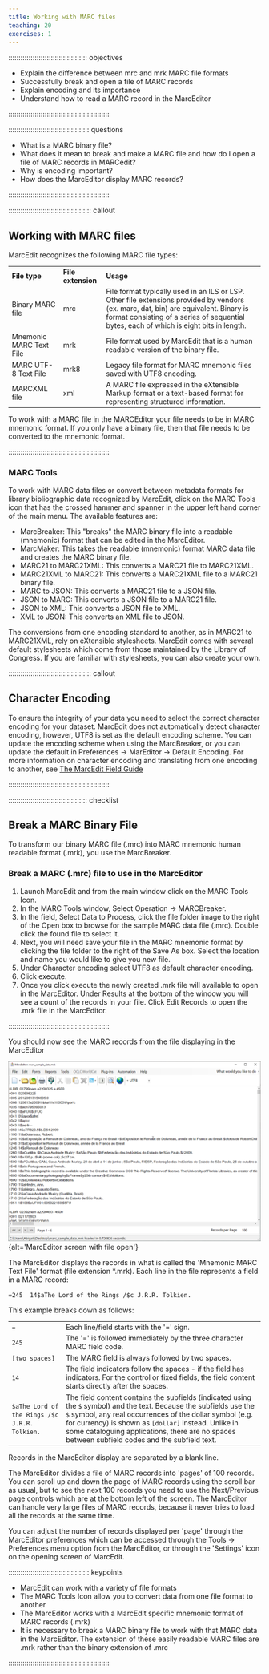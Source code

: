 ```yaml
---
title: Working with MARC files
teaching: 20
exercises: 1
---
```


::::::::::::::::::::::::::::::::::::::: objectives

- Explain the difference between mrc and mrk MARC file formats
- Successfully break and open a file of MARC records
- Explain encoding and its importance
- Understand how to read a MARC record in the MarcEditor

::::::::::::::::::::::::::::::::::::::::::::::::::

:::::::::::::::::::::::::::::::::::::::: questions

- What is a MARC binary file?
- What does it mean to break and make a MARC file and how do I open a file of MARC records in MARCedit?
- Why is encoding important?
- How does the MarcEditor display MARC records?

::::::::::::::::::::::::::::::::::::::::::::::::::

:::::::::::::::::::::::::::::::::::::::::  callout

## Working with MARC files

MarcEdit recognizes the following MARC file types:

<table>
 <tr>
  <td><strong>File type</strong>
  </td>
  <td><strong>File extension</strong>
  </td>
  <td><strong>Usage</strong>
  </td>
 </tr>
 <tr>
  <td>Binary MARC file
  </td>
  <td>mrc
  </td>
  <td>File format typically used in an  ILS or LSP. Other file extensions provided by vendors (ex. marc, dat, bin) are equivalent. Binary is format consisting of a series of sequential bytes, each of which is eight bits in length.
  </td>
 </tr>
 <tr>
  <td>Mnemonic MARC Text File
  </td>
  <td>mrk
  </td>
  <td>File format used by MarcEdit that is a human readable version of the binary file.
  </td>
 </tr>
 <tr>
  <td>MARC UTF-8 Text File
  </td>
  <td>mrk8
  </td>
  <td>Legacy file format for MARC mnemonic files saved with UTF8 encoding.
  </td>
 </tr>
 <tr>
  <td>MARCXML file
  </td>
  <td>xml
  </td>
  <td>A MARC file expressed in the eXtensible Markup format or a text-based format for representing structured information.
  </td>
 </tr>
 </table>
To work with a MARC file in the MARCEditor your file needs to be in MARC mnemonic format. If you only have a binary file, then that file needs to be converted to the mnemonic format.

::::::::::::::::::::::::::::::::::::::::::::::::::

### MARC Tools

To work with MARC data files or convert between metadata formats for library bibliographic data recognized by MarcEdit, click on the MARC Tools icon that has the crossed hammer and spanner in the upper left hand corner of the main menu. The available features are:

- MarcBreaker: This "breaks" the MARC binary file into a readable (mnemonic) format that can be edited in the MarcEditor.
- MarcMaker: This takes the readable (mnemonic) format MARC data file and creates the MARC binary file.
- MARC21 to MARC21XML: This converts a MARC21 file to MARC21XML.
- MARC21XML to MARC21: This converts a MARC21XML file to a MARC21 binary file.
- MARC to JSON: This converts a MARC21 file to a JSON file.
- JSON to MARC: This converts a JSON file to a MARC21 file.
- JSON to XML: This converts a JSON file to XML.
- XML to JSON: This converts an XML file to JSON.

The conversions from one encoding standard to another, as in MARC21 to MARC21XML, rely on eXtensible stylesheets. MarcEdit comes with several default stylesheets which come from those maintained by the Library of Congress. If you are familiar with stylesheets, you can also create your own.

:::::::::::::::::::::::::::::::::::::::::  callout

## Character Encoding

To ensure the integrity of your data you need to select the correct character encoding for your dataset. MarcEdit does not automatically detect character encoding, however, UTF8 is set as the default encoding scheme. You can update the encoding scheme when using the MarcBreaker, or you can update the default in Preferences → MarEditor → Default Encoding. For more information on character encoding and translating from one encoding to another, see [The MarcEdit Field Guide](https://marcedit.reeset.net/learning_marcedit/9-2/dealing-with-character-encodings-in-marcedit/)


::::::::::::::::::::::::::::::::::::::::::::::::::

:::::::::::::::::::::::::::::::::::::::  checklist

## Break a MARC Binary File

To transform our binary MARC file (.mrc) into MARC mnemonic human readable format (.mrk), you use the MarcBreaker.

### Break a MARC (.mrc) file to use in the MarcEditor

1. Launch MarcEdit and from the main window click on the MARC Tools Icon.
2. In the MARC Tools window, Select Operation → MARCBreaker.
3. In the field, Select Data to Process, click the file folder image to the right of the Open box to browse for the sample MARC data file (.mrc). Double click the found file to select it.
4. Next, you will need save your file in the MARC mnemonic format by clicking the file folder to the right of the Save As box. Select the location and name you would like to give you new file.
5. Under Character encoding select UTF8 as default character encoding.
6. Click execute.
7. Once you click execute the newly created .mrk file will available to open in the MarcEditor. Under Results at the bottom of the window you will see a count of the records in your file. Click Edit Records to open the .mrk file in the MarcEditor.

::::::::::::::::::::::::::::::::::::::::::::::::::

You should now see the MARC records from the file displaying in the MarcEditor

![](fig/marc_sample_data.png){alt='MarcEditor screen with file open'}

The MarcEditor displays the records in what is called the 'Mnemonic MARC Text File' format (file extension \*.mrk). Each line in the file represents a field in a MARC record:

```
=245  14$aThe Lord of the Rings /$c J.R.R. Tolkien.
```

This example breaks down as follows:

<table>
  <tr>   <td><code>=</code>   </td>   <td>Each line/field starts with the '=' sign.
   </td>
  </tr>
  <tr>   <td><code>245</code>   </td>   <td>The '=' is followed immediately by the three character MARC field code.
   </td>
  </tr>
  <tr>   <td><code>[two spaces]</code>   </td>   <td>The MARC field is always followed by two spaces.
   </td>
  </tr>
  <tr>   <td><code>14</code>   </td>   <td>The field indicators follow the spaces - if the field has indicators. For the control or fixed fields, the field content starts directly after the spaces.
   </td>
  </tr>
  <tr>   <td><code>$aThe Lord of the Rings /$c J.R.R. Tolkien.</code>   </td>   <td>The field content contains the subfields (indicated using the <code>$</code> symbol) and the text. Because the subfields use the <code>$</code> symbol, any real occurrences of the dollar symbol (e.g. for currency) is shown as <code>[dollar]</code> instead. Unlike in some cataloguing applications, there are no spaces between subfield codes and the subfield text.
   </td>
  </tr>
</table>

Records in the MarcEditor display are separated by a blank line.

The MarcEditor divides a file of MARC records into 'pages' of 100 records. You can scroll up and down the page of MARC records using the scroll bar as usual, but to see the next 100 records you need to use the Next/Previous page controls which are at the bottom left of the screen. The MarcEditor can handle very large files of MARC records, because it never tries to load all the records at the same time.

You can adjust the number of records displayed per 'page' through the MarcEditor preferences which can be accessed through the Tools → Preferences menu option from the MarcEditor, or through the 'Settings' icon on the opening screen of MarcEdit.

:::::::::::::::::::::::::::::::::::::::: keypoints

- MarcEdit can work with a variety of file formats
- The MARC Tools Icon allow you to convert data from one file format to another
- The MarcEditor works with a MarcEdit specific mnemonic format of MARC records (.mrk)
- It is necessary to break a MARC binary file to work with that MARC data in the MarcEditor. The extension of these easily readable MARC files are .mrk rather than the binary extension of .mrc

::::::::::::::::::::::::::::::::::::::::::::::::::


